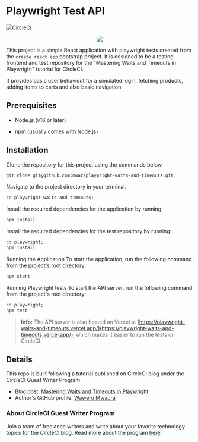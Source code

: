 # Playwright Test API

[![CircleCI](https://circleci.com/gh/mwaz/playwright-waits-and-timeouts.svg?style=svg)](https://circleci.com/gh/mwaz/playwright-waits-and-timeouts)

<p align="center"><img src="https://avatars3.githubusercontent.com/u/59034516"></p>

This project is a simple React application with playwright tests created from the `create react app` bootstrap project. It is designed to be a testing frontend and test repository for the "Mastering Waits and Timeouts in Playwright" tutorial for CircleCI.

It provides basic user behaviout for a simulated login, fetching products, adding items to carts and also basic navigation.

## Prerequisites

- Node.js (v16 or later)

- npm (usually comes with Node.js)

## Installation

Clone the repository for this project using the commands below

```bash
git clone git@github.com:mwaz/playwright-waits-and-timeouts.git
```

Navigate to the project directory in your terminal.

```bash
cd playwright-waits-and-timeouts;
```

Install the required dependencies for the application by running:

```bash
npm install
```

Install the required dependencies for the test repository by running:

```bash
cd playwright;
npm install
```

Running the Application
To start the application, run the following command from the project's root directory:

```bash
npm start
```

Running Playwright tests
To start the API server, run the following command from the project's root directory:

```bash
cd playwright;
npm test
```

> **Info:** The API server is also hosted on Vercel at [https://playwright-waits-and-timeouts.vercel.app/](https://playwright-waits-and-timeouts.vercel.app/), which makes it easier to run the tests on CircleCI.

## Details

This repo is built following a tutorial published on CircleCI blog under the CircleCI Guest Writer Program.

- Blog post: [Mastering Waits and Timeouts in Playwright][blog]
- Author's GitHub profile: [Waweru Mwaura][author]

### About CircleCI Guest Writer Program

Join a team of freelance writers and write about your favorite technology topics for the CircleCI blog. Read more about the program [here][gwp-program].

[blog]: https://circleci.com/blog/mastering-waits-and-timeouts-in-playwright
[author]: https://github.com/mwaz
[gwp-program]: https://circle.ci/3ahQxfu
